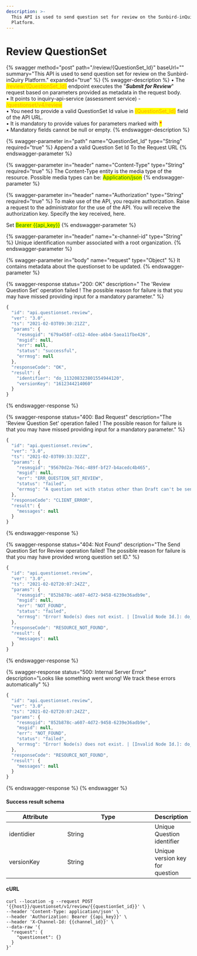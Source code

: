 ```yaml
---
description: >-
  This API is used to send question set for review on the Sunbird-inQuiry
  Platform.
---
```


# Review QuestionSet

{% swagger method="post" path="/review/{QuestionSet_Id}" baseUrl="" summary="This API is used to send question set for review on the Sunbird-inQuiry Platform." expanded="true" %}
{% swagger-description %}
• The <mark style="color:orange;">/review/{QuestionSet\_Id}</mark> endpoint executes the "_**Submit for Review**_" request based on parameters provided as metadata in the request body. \
• It points to inquiry-api-service (assessment service) - <mark style="color:orange;">/questionset/v4/review</mark>\
• You need to provide a valid QuestionSet Id value in <mark style="color:orange;">{QuestionSet\_Id}</mark> field of the API URL. \
• It is mandatory to provide values for parameters marked with <mark style="color:red;">\*</mark>\
• Mandatory fields cannot be null or empty.
{% endswagger-description %}

{% swagger-parameter in="path" name="QuestionSet_Id" type="String" required="true" %}
Append a valid Question Set Id To the Request URL
{% endswagger-parameter %}

{% swagger-parameter in="header" name="Content-Type" type="String" required="true" %}
The Content-Type entity is the media type of the resource. Possible media types can be: <mark style="color:green;">Application/json</mark>
{% endswagger-parameter %}

{% swagger-parameter in="header" name="Authorization" type="String" required="true" %}
To make use of the API, you require authorization. Raise a request to the administrator for the use of the API. You will receive the authorization key. Specify the key received, here.

Set <mark style="color:green;">Bearer \{{api\_key\}}</mark>
{% endswagger-parameter %}

{% swagger-parameter in="header" name="x-channel-id" type="String" %}
Unique identification number associated with a root organization.
{% endswagger-parameter %}

{% swagger-parameter in="body" name="request" type="Object" %}
It contains metadata about the questionset to be updated.
{% endswagger-parameter %}

{% swagger-response status="200: OK" description=" The 'Review Question Set' operation failed ! The possible reason for failure is that you may have missed providing input for a mandatory parameter." %}
```javascript
{
  "id": "api.questionset.review",
  "ver": "3.0",
  "ts": "2021-02-03T09:30:21ZZ",
  "params": {
    "resmsgid": "679a458f-cd12-4dee-a6b4-5aea11fbe426",
    "msgid": null,
    "err": null,
    "status": "successful",
    "errmsg": null
  },
  "responseCode": "OK",
  "result": {
    "identifier": "do_113208323801554944120",
    "versionKey": "1612344214060"
  }
}
```
{% endswagger-response %}

{% swagger-response status="400: Bad Request" description="The 'Review Question Set' operation failed ! The possible reason for failure is that you may have missed providing input for a mandatory parameter." %}
```javascript
{
  "id": "api.questionset.review",
  "ver": "3.0",
  "ts": "2021-02-03T09:33:32ZZ",
  "params": {
    "resmsgid": "95670d2a-764c-489f-bf27-b4acedc4b465",
    "msgid": null,
    "err": "ERR_QUESTION_SET_REVIEW",
    "status": "failed",
    "errmsg": "A question set with status other than Draft can't be sent for review."
  },
  "responseCode": "CLIENT_ERROR",
  "result": {
    "messages": null
  }
}
```
{% endswagger-response %}

{% swagger-response status="404: Not Found" description="The Send Question Set for Review operation failed! The possible reason for failure is that you may have provided wrong question set ID." %}
```javascript
{
  "id": "api.questionset.review",
  "ver": "3.0",
  "ts": "2021-02-02T20:07:24ZZ",
  "params": {
    "resmsgid": "852b878c-a607-4d72-9458-6239e36adb9e",
    "msgid": null,
    "err": "NOT_FOUND",
    "status": "failed",
    "errmsg": "Error! Node(s) does not exist. | [Invalid Node Id.]: do_1132079319215554561111"
  },
  "responseCode": "RESOURCE_NOT_FOUND",
  "result": {
    "messages": null
  }
}
```
{% endswagger-response %}

{% swagger-response status="500: Internal Server Error" description="Looks like something went wrong! We track these errors automatically" %}
```javascript
{
  "id": "api.questionset.review",
  "ver": "3.0",
  "ts": "2021-02-02T20:07:24ZZ",
  "params": {
    "resmsgid": "852b878c-a607-4d72-9458-6239e36adb9e",
    "msgid": null,
    "err": "NOT_FOUND",
    "status": "failed",
    "errmsg": "Error! Node(s) does not exist. | [Invalid Node Id.]: do_1132079319215554561111"
  },
  "responseCode": "RESOURCE_NOT_FOUND",
  "result": {
    "messages": null
  }
}
```
{% endswagger-response %}
{% endswagger %}

#### Success result schema

<table><thead><tr><th width="154.33333333333331">Attribute</th><th width="257">Type</th><th>Description</th></tr></thead><tbody><tr><td>identidier</td><td>String</td><td>Unique Question identifier</td></tr><tr><td>versionKey</td><td>String</td><td>Unique version key for question</td></tr></tbody></table>

#### cURL

```shell
curl --location -g --request POST '{{host}}/questionset/v1/review/{{questionSet_id}}' \
--header 'Content-Type: application/json' \
--header 'Authorization: Bearer {{api_key}}' \
--header 'X-Channel-Id: {{channel_id}}' \
--data-raw '{
  "request": {
    "questionset": {}
  }
}'
```

